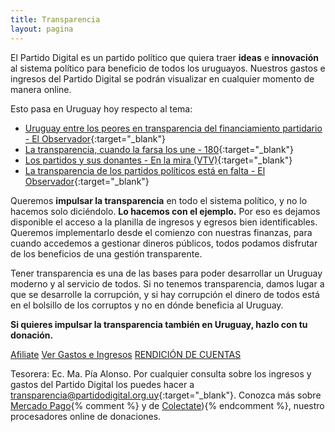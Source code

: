 ```yaml
---
title: Transparencia
layout: pagina
---
```


El Partido Digital es un partido político que quiera traer **ideas** e **innovación** al sistema político para beneficio de todos los uruguayos. Nuestros gastos e ingresos del Partido Digital se podrán visualizar en cualquier momento de manera online.

Esto pasa en Uruguay hoy respecto al tema:

* [Uruguay entre los peores en transparencia del financiamiento partidario - El Observador]{:target="_blank"}
* [La transparencia, cuando la farsa los une - 180]{:target="_blank"}
* [Los partidos y sus donantes - En la mira (VTV)]{:target="_blank"}
* [La transparencia de los partidos políticos está en falta - El Observador]{:target="_blank"}

Queremos **impulsar la transparencia** en todo el sistema político, y no lo hacemos solo diciéndolo. **Lo hacemos con el ejemplo.** Por eso es dejamos disponible el acceso a la planilla de ingresos y egresos bien identificables. Queremos implementarlo desde el comienzo con nuestras finanzas, para cuando accedemos a gestionar dineros públicos, todos podamos disfrutar de los beneficios de una gestión transparente.

Tener transparencia es una de las bases para poder desarrollar un Uruguay moderno y al servicio de todos. Si no tenemos transparencia, damos lugar a que se desarrolle la corrupción, y si hay corrupción el dinero de todos está en el bolsillo de los corruptos y no en dónde beneficia al Uruguay.

**Si quieres impulsar la transparencia también en Uruguay, hazlo con tu donación.**

<a class="action btn naranja" href="/afiliaciones" target="_blank">Afiliate</a> <a class="action btn" href="https://docs.google.com/spreadsheets/d/1ECohuUeBik_2rxvppS3sBHqm_gXpuNbOOYqRoMGans0/edit?usp=sharing" target="_blank">Ver Gastos e Ingresos</a>
<a href="/assets/docs/rendicion_cuentas_internas_PD2019.pdf" target="_blank" class="btn secondary" itemprop="url" title="Elecciones internas 2019">RENDICIÓN DE CUENTAS</a>

Tesorera: Ec. Ma. Pía Alonso. Por cualquier consulta sobre los ingresos y gastos del Partido Digital los puedes hacer a
[transparencia@partidodigital.org.uy]{:target="_blank"}. Conozca más sobre [Mercado Pago](https://www.mercadopago.com.uy/pagar-compras-online){% comment %} y de [Colectate](https://www.colectate.com.uy/)){% endcomment %}, nuestro procesadores online de donaciones.

[Uruguay entre los peores en transparencia del financiamiento partidario - El Observador]: http://www.elobservador.com.uy/uruguay-los-peores-transparencia-del-financiamiento-partidario-n664255
[La transparencia, cuando la farsa los une - 180]: http://www.180.com.uy/articulo/62858_la-transparencia-cuando-la-farsa-los-une
[Los partidos y sus donantes - En la mira (VTV)]: https://www.youtube.com/watch?v=6e02oIWnjdc
[La transparencia de los partidos políticos está en falta - El Observador]: http://www.elobservador.com.uy/la-transparencia-los-partidos-politicos-esta-falta-n675319
[transparencia@partidodigital.org.uy]: mailto:transparencia@partidodigital.org.uy
